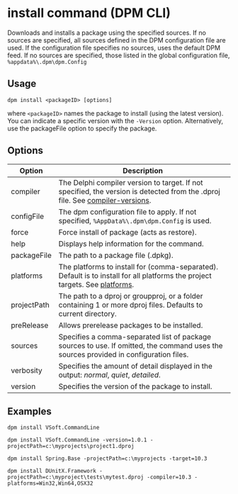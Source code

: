 # install command (DPM CLI)

Downloads and installs a package using the specified sources. If no sources are specified, all sources defined in the DPM configuration file are used. If the configuration file specifies no sources, uses the default DPM feed.
If no sources are specified, those listed in the global configuration file, `%appdata%\.dpm\dpm.Config`

## Usage

```cli
dpm install <packageID> [options]
```

where `<packageID>` names the package to install (using the latest version). You can indicate a specific version with the `-Version` option. Alternatively, use the packageFile option to specify the package.

## Options

| Option      | Description                                                                                                                                              |
| ----------- | -------------------------------------------------------------------------------------------------------------------------------------------------------- |
| compiler    | The Delphi compiler version to target. If not specified, the version is detected from the .dproj file. See [compiler-versions](../compiler-versions.md). |
| configFile  | The dpm configuration file to apply. If not specified, `%AppData%\.dpm\dpm.Config` is used.                                                              |
| force       | Force install of package (acts as restore).                                                                                                              |
| help        | Displays help information for the command.                                                                                                               |
| packageFile | The path to a package file (.dpkg).                                                                                                                      |
| platforms   | The platforms to install for (comma-separated). Default is to install for all platforms the project targets. See [platforms](../platforms.md).           |
| projectPath | The path to a dproj or groupproj, or a folder containing 1 or more dproj files. Defaults to current directory.                                           |
| preRelease  | Allows prerelease packages to be installed.                                                                                                              |
| sources     | Specifies a comma-separated list of package sources to use. If omitted, the command uses the sources provided in configuration files.                    |
| verbosity   | Specifies the amount of detail displayed in the output: _normal_, _quiet_, _detailed_.                                                                   |
| version     | Specifies the version of the package to install.                                                                                                         |

## Examples

```cli
dpm install VSoft.CommandLine

dpm install VSoft.CommandLine -version=1.0.1 -projectPath=c:\myprojects\project1.dproj

dpm install Spring.Base -projectPath=c:\myprojects -target=10.3

dpm install DUnitX.Framework -projectPath=c:\myproject\tests\mytest.dproj -compiler=10.3 -platforms=Win32,Win64,OSX32
```
